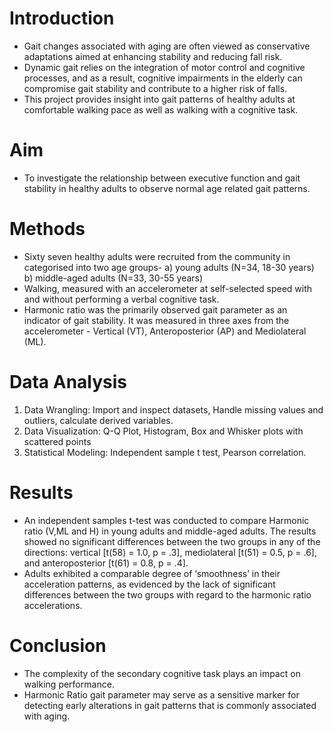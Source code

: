 # Introduction
- Gait changes associated with aging are often viewed as conservative adaptations aimed at enhancing stability and reducing fall risk.
- Dynamic gait relies on the integration of motor control and cognitive processes, and as a result, cognitive impairments in the elderly can compromise gait stability and contribute to a higher risk of falls.
- This project provides insight into gait patterns of healthy adults at comfortable walking pace as well as walking with a cognitive task. 

# Aim
- To investigate the relationship between executive function and gait stability in healthy adults to observe normal age related gait patterns.

# Methods
- Sixty seven healthy adults were recruited from the community in categorised into two age groups-
a) young adults (N=34, 18-30 years)
b) middle-aged adults (N=33, 30-55 years)
- Walking, measured with an accelerometer at self-selected speed with and without performing a verbal cognitive task. 
- Harmonic ratio was the primarily observed gait parameter as an indicator of gait stability. It was measured in three axes from the accelerometer - Vertical (VT), Anteroposterior (AP) and Mediolateral (ML).

# Data Analysis
1. Data Wrangling: Import and inspect datasets, Handle missing values and outliers, calculate derived variables.
2. Data Visualization: Q-Q Plot, Histogram, Box and Whisker plots with scattered points
3. Statistical Modeling: Independent sample t test, Pearson correlation.

# Results
- An independent samples t-test was conducted to compare Harmonic ratio (V,ML and H) in young adults and middle-aged adults.
The results showed no significant differences between the two groups in any of the directions: vertical [t(58) = 1.0, p = .3], mediolateral [t(51) = 0.5, p = .6], and anteroposterior [t(61) = 0.8, p = .4].
- Adults exhibited a comparable degree of ‘smoothness’ in their acceleration patterns, as evidenced by the lack of significant differences between the two groups with regard to the harmonic ratio accelerations.

# Conclusion
- The complexity of the secondary cognitive task plays an impact on walking performance. 
- Harmonic Ratio gait parameter may serve as a sensitive marker for detecting early alterations in gait patterns that is commonly associated with aging.
